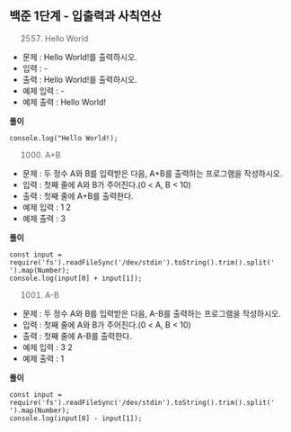 ## 백준 1단계 - 입출력과 사칙연산

> 2557. Hello World
 - 문제 : Hello World!를 출력하시오.
 - 입력 : -
 - 출력 : Hello World!를 출력하시오.
 - 예제 입력 : -
 - 예제 출력 : Hello World!

 **풀이**
```
console.log("Hello World!);
```
 
> 1000. A+B
 - 문제 : 두 정수 A와 B를 입력받은 다음, A+B를 출력하는 프로그램을 작성하시오.
 - 입력 : 첫째 줄에 A와 B가 주어진다.(0 < A, B < 10)
 - 출력 : 첫째 줄에 A+B를 출력한다.
 - 예제 입력 : 1 2
 - 예제 출력 : 3
 
 **풀이**
```
const input = require('fs').readFileSync('/dev/stdin').toString().trim().split(' ').map(Number);
console.log(input[0] + input[1]);
```

> 1001. A-B
 - 문제 : 두 정수 A와 B를 입력받은 다음, A-B를 출력하는 프로그램을 작성하시오.
 - 입력 : 첫째 줄에 A와 B가 주어진다.(0 < A, B < 10)
 - 출력 : 첫째 줄에 A-B를 출력한다.
 - 예제 입력 : 3 2
 - 예제 출력 : 1

 **풀이**
```
const input = require('fs').readFileSync('/dev/stdin').toString().trim().split(' ').map(Number);
console.log(input[0] - input[1]);
```
